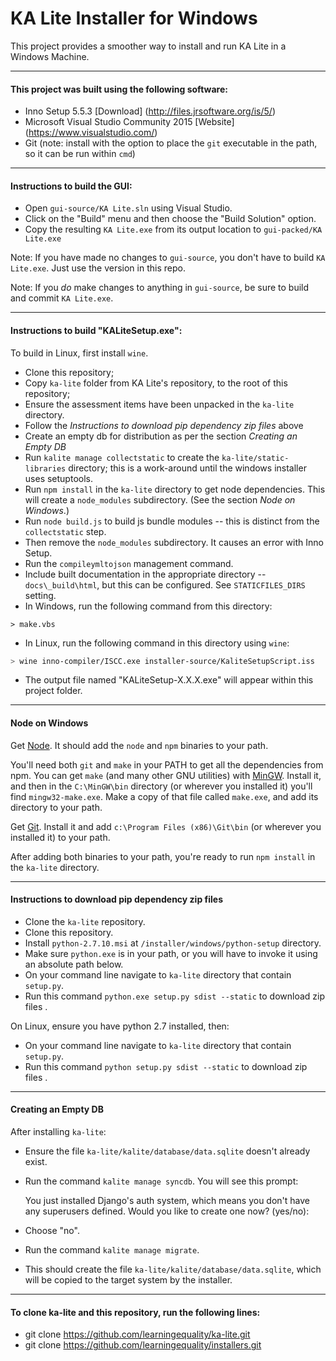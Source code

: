 KA Lite Installer for Windows
==========

This project provides a smoother way to install and run KA Lite in a Windows Machine.

---
#### This project was built using the following software:
* Inno Setup 5.5.3 [Download] (http://files.jrsoftware.org/is/5/)
* Microsoft Visual Studio Community 2015 [Website] (https://www.visualstudio.com/)
* Git (note: install with the option to place the `git` executable in the path, so it can be run within `cmd`)

---
#### Instructions to build the GUI:
* Open `gui-source/KA Lite.sln` using Visual Studio.
* Click on the "Build" menu and then choose the "Build Solution" option.
* Copy the resulting `KA Lite.exe` from its output location to `gui-packed/KA Lite.exe`

Note: If you have made no changes to `gui-source`, you don't have to build `KA Lite.exe`. Just use the version in this repo.

Note: If you *do* make changes to anything in `gui-source`, be sure to build and commit `KA Lite.exe`.


---
#### Instructions to build "KALiteSetup.exe":
To build in Linux, first install `wine`.
* Clone this repository;
* Copy `ka-lite` folder from KA Lite's repository, to the root of this repository;
* Ensure the assessment items have been unpacked in the `ka-lite` directory.
* Follow the _Instructions to download pip dependency zip files_ above
* Create an empty db for distribution as per the section _Creating an Empty DB_
* Run `kalite manage collectstatic` to create the `ka-lite/static-libraries` directory; this is a work-around until the windows installer uses setuptools.
* Run `npm install` in the `ka-lite` directory to get node dependencies. This will create a `node_modules` subdirectory. (See the section *Node on Windows*.)
* Run `node build.js` to build js bundle modules -- this is distinct from the `collectstatic` step.
* Then remove the `node_modules` subdirectory. It causes an error with Inno Setup.
* Run the `compileymltojson` management command.
* Include built documentation in the appropriate directory -- `docs\_build\html`, but this can be configured. See `STATICFILES_DIRS` setting.
* In Windows, run the following command from this directory:
```
> make.vbs
```
* In Linux, run the following command in this directory using `wine`:
```bash
> wine inno-compiler/ISCC.exe installer-source/KaliteSetupScript.iss
```
* The output file named "KALiteSetup-X.X.X.exe" will appear within this project folder.

---
#### Node on Windows
Get [Node](https://nodejs.org/en/). It should add the `node` and `npm` binaries to your path.

You'll need both `git` and `make` in your PATH to get all the dependencies from npm.
You can get `make` (and many other GNU utilities) with [MinGW](http://www.mingw.org/).
Install it, and then in the `C:\MinGW\bin` directory (or wherever you installed it) you'll find `mingw32-make.exe`.
Make a copy of that file called `make.exe`, and add its directory to your path.

Get [Git](https://git-scm.com/).
Install it and add `c:\Program Files (x86)\Git\bin` (or wherever you installed it) to your path.

After adding both binaries to your path, you're ready to run `npm install` in the `ka-lite` directory.

---
#### Instructions to download pip dependency zip files
* Clone the `ka-lite` repository.
* Clone this repository.
* Install `python-2.7.10.msi` at `/installer/windows/python-setup` directory.
* Make sure `python.exe` is in your path, or you will have to invoke it using an absolute path below.
* On your command line navigate to `ka-lite` directory that contain `setup.py`.
* Run this command `python.exe setup.py sdist --static` to download zip files .

On Linux, ensure you have python 2.7 installed, then:
* On your command line navigate to `ka-lite` directory that contain `setup.py`.
* Run this command `python setup.py sdist --static` to download zip files .

---
#### Creating an Empty DB
After installing `ka-lite`:
* Ensure the file `ka-lite/kalite/database/data.sqlite` doesn't already exist.
* Run the command `kalite manage syncdb`. You will see this prompt:

    You just installed Django's auth system, which means you don't have any superusers defined.
    Would you like to create one now? (yes/no):

* Choose "no".
* Run the command `kalite manage migrate`.
* This should create the file `ka-lite/kalite/database/data.sqlite`, which will be copied to the target system by the installer.

---
#### To clone ka-lite and this repository, run the following lines:
* git clone https://github.com/learningequality/ka-lite.git
* git clone https://github.com/learningequality/installers.git
